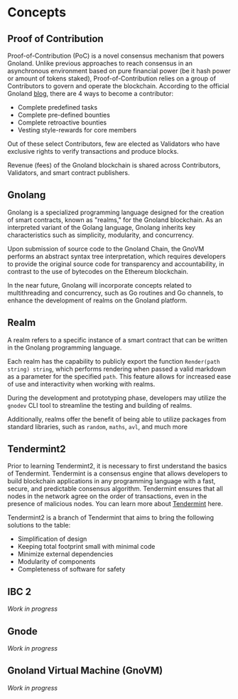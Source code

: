 # Concepts

## Proof of Contribution

Proof-of-Contribution (PoC) is a novel consensus mechanism that powers Gnoland. Unlike previous approaches to reach consensus in an asynchronous environment based on pure financial power (be it hash power or amount of tokens staked), Proof-of-Contribution relies on a group of Contributors to govern and operate the blockchain. According to the official Gnoland [blog](https://test3.gno.land/r/gnoland/blog:p/intro), there are 4 ways to become a contributor:

* Complete predefined tasks
* Complete pre-defined bounties
* Complete retroactive bounties
* Vesting style-rewards for core members

Out of these select Contributors, few are elected as Validators who have exclusive rights to verify transactions and produce blocks.

Revenue (fees) of the Gnoland blockchain is shared across Contributors, Validators, and smart contract publishers.

## Gnolang

Gnolang is a specialized programming language designed for the creation of smart contracts, known as "realms," for the Gnoland blockchain. As an interpreted variant of the Golang language, Gnolang inherits key characteristics such as simplicity, modularity, and concurrency.

Upon submission of source code to the Gnoland Chain, the GnoVM performs an abstract syntax tree interpretation, which requires developers to provide the original source code for transparency and accountability, in contrast to the use of bytecodes on the Ethereum blockchain.

In the near future, Gnolang will incorporate concepts related to multithreading and concurrency, such as Go routines and Go channels, to enhance the development of realms on the Gnoland platform.

## Realm

A realm refers to a specific instance of a smart contract that can be written in the Gnolang programming language.&#x20;

Each realm has the capability to publicly export the function `Render(path string) string`, which performs rendering when passed a valid markdown as a parameter for the specified `path`. This feature allows for increased ease of use and interactivity when working with realms.

During the development and prototyping phase, developers may utilize the `gnodev` CLI tool to streamline the testing and building of realms.

Additionally, realms offer the benefit of being able to utilize packages from standard libraries, such as `random`, `maths`, `avl`, and much more

## Tendermint2

Prior to learning Tendermint2, it is necessary to first understand the basics of Tendermint. Tendermint is a consensus engine that allows developers to build blockchain applications in any programming language with a fast, secure, and predictable consensus algorithm. Tendermint ensures that all nodes in the network agree on the order of transactions, even in the presence of malicious nodes. You can learn more about [Tendermint](https://docs.tendermint.com/) here.

Tendermint2 is a branch of Tendermint that aims to bring the following solutions to the table:

* Simplification of design
* Keeping total footprint small with minimal code
* Minimize external dependencies
* Modularity of components
* Completeness of software for safety

## IBC 2

_Work in progress_

## Gnode

_Work in progress_

## Gnoland Virtual Machine (GnoVM)

_Work in progress_
